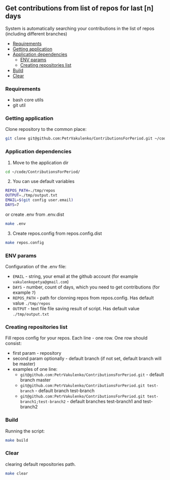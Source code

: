 ## Get contributions from list of repos for last [n] days

System is automatically searching your contributions in the list of repos (including different branches)

- [Requirements](#requirements)
- [Getting application](#getting-application)
- [Application dependencies](#application-dependencies)
    - [ENV params](#env-params)
    - [Creating repositories list](#creating-repositories-list)
- [Build](#build)
- [Clear](#clear)

### Requirements

* bash core utils
* git util

### Getting application
Clone repository to the common place:
```bash
git clone git@github.com:PetrVakulenko/ContributionsForPeriod.git ~/code/ContributionsForPeriod/
```

### Application dependencies
1. Move to the application dir
```bash
cd ~/code/ContributionsForPeriod/
```
2. You can use default variables
```bash
REPOS_PATH=./tmp/repos
OUTPUT=./tmp/output.txt
EMAIL=$(git config user.email)
DAYS=7
```
or create .env from .env.dist
```bash
make .env
```
3. Create repos.config from repos.config.dist
```bash
make repos.config
```

### ENV params
Configuration of the .env file:
* `EMAIL` - string, your email at the github account (for example `vakulenkopetya@gmail.com`)
* `DAYS` - number, count of days, which you need to get contributions (for example `7`)
* `REPOS_PATH` - path for clonning repos from repos.config. Has default value `./tmp/repos`
* `OUTPUT` - text file file saving result of script. Has default value `./tmp/output.txt`

### Creating repositories list
Fill repos config for your repos. Each line - one row. One row should consist:
* first param - repository
* second param optionally - default branch (if not set, default branch will be master)
* examples of one line:
    * `git@github.com:PetrVakulenko/ContributionsForPeriod.git` - default branch master
    * `git@github.com:PetrVakulenko/ContributionsForPeriod.git test-branch` - default branch test-branch
    * `git@github.com:PetrVakulenko/ContributionsForPeriod.git test-branch1;test-branch2` - default branches test-branch1 and test-branch2

### Build
Running the script:
```bash
make build
```

### Clear
clearing default repositories path.
```bash
make clear
``` 
